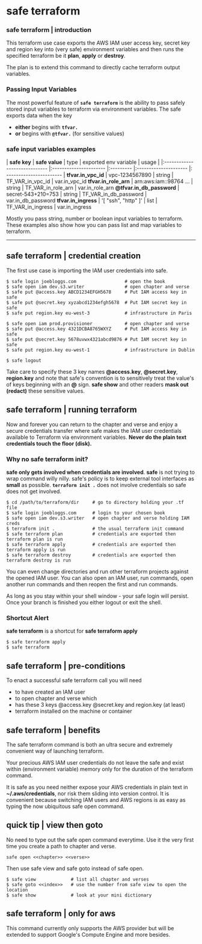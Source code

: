 
# safe terraform <command>

### safe terraform | introduction

This terraform use case exports the AWS IAM user access key, secret key and region key into (very safe) environment variables and then runs the specified terraform be it **plan**, **apply** or **destroy**.

The plan is to extend this command to directly cache terraform output variables.

### Passing Input Variables

The most powerful feature of **`safe terraform`** is the ability to pass safely stored input variables to terraform via environment variables. The safe exports data when the key

- **either** begins with **`tfvar.`**
- **or** begins with **`@tfvar.`** (for sensitive values)

### safe input variables examples

| **safe key**                  | **safe value**         | type      | exported env variable | usage                    |
|:----------------------------- |:---------------------- |:--------- |:--------------------- |: ----------------------- |
**tfvar.in_vpc_id**             | vpc-1234567890         | string    | TF_VAR_in_vpc_id      | var.in_vpc_id
**tfvar.in_role_arn**           | arn:aws:iam::98764 ... | string    | TF_VAR_in_role_arn    | var.in_role_arn
**@tfvar.in_db_password**       | secret-543+210=753     | string    | TF_VAR_in_db_password | var.in_db_password
**tfvar.in_ingress**            | '[ "ssh", "http" ]'    | list      | TF_VAR_in_ingress     | var.in_ingress

Mostly you pass string, number or boolean input variables to terraform. These examples also show how you can pass list and map variables to terraform.

---

## safe terraform | credential creation

The first use case is importing the IAM user credentials into safe.

    $ safe login joebloggs.com                  # open the book
    $ safe open iam dev.s3.writer               # open chapter and verse
    $ safe put @access.key ABCD1234EFGH5678     # Put IAM access key in safe
    $ safe put @secret.key xyzabcd1234efgh5678  # Put IAM secret key in safe
    $ safe put region.key eu-west-3             # infrastructure in Paris

    $ safe open iam prod.provisioner            # open chapter and verse
    $ safe put @access.key 4321DCBA8765WXYZ     # Put IAM access key in safe
    $ safe put @secret.key 5678uvwx4321abcd9876 # Put IAM secret key in safe
    $ safe put region.key eu-west-1             # infrastructure in Dublin

    $ safe logout

Take care to specify these 3 key names **@access.key**, **@secret.key**, **region.key** and note that safe's convention is to sensitively treat the value's of keys beginning with an **@** sign. **safe show** and other readers **mask out (redact)** these sensitive values.


## safe terraform | running terraform

Now and forever you can return to the chapter and verse and enjoy a secure credentials transfer where safe makes the IAM user credentials available to Terraform via environment variables. **Never do the plain text credentials touch the floor (disk).**

### Why no safe terraform init?
**safe only gets involved when credentials are involved**.
**safe** is not trying to wrap command willy nilly. safe's policy is to keep external tool interfaces as **small** as possible. **`terraform init .`** does not involve credentials so safe does not get involved.

    $ cd /path/to/terraform/dir     # go to directory holding your .tf file
    $ safe login joebloggs.com      # login to your chosen book
    $ safe open iam dev.s3.writer   # open chapter and verse holding IAM creds
    $ terraform init .              # the usual terraform init command
    $ safe terraform plan           # credentials are exported then terraform plan is run
    $ safe terraform apply          # credentials are exported then terraform apply is run
    $ safe terraform destroy        # credentials are exported then terraform destroy is run

You can even change directories and run other terraform projects against the opened IAM user. You can also open an IAM user, run commands, open another run commands and then reopen the first and run commands.

As long as you stay within your shell window - your safe login will persist. Once your branch is finished you either logout or exit the shell.

### Shortcut Alert

**safe terraform** is a shortcut for **safe terraform apply**

    $ safe terraform apply
    $ safe terraform

## safe terraform | pre-conditions

To enact a successful safe terraform call you will need

- to have created an IAM user
- to open chapter and verse which
- has these 3 keys @access.key @secret.key and region.key (at least)
- terraform installed on the machine or container


## safe terraform | benefits

The safe terraform command is both an ultra secure and extremely convenient way of launching terraform.

Your precious AWS IAM user credentials do not leave the safe and exist within (environment variable) memory only for the duration of the terraform command.

It is safe as you need neither expose your AWS credentials in plain text in **~/.aws/credentials**, nor risk them sliding into version control. It is convenient because switching IAM users and AWS regions is as easy as typing the now ubiquitous safe open command.


## quick tip | view then goto

No need to type out the safe open command everytime. Use it the very first time you create a path to chapter and verse.

    safe open <<chapter>> <<verse>>

Then use safe view and safe goto instead of safe open.

    $ safe view             # list all chapter and verses
    $ safe goto <<index>>   # use the number from safe view to open the location
    $ safe show             # look at your mini dictionary


## safe terraform | only for aws

This command currently only supports the AWS provider but will be extended to support Google's Compute Engine and more besides.

